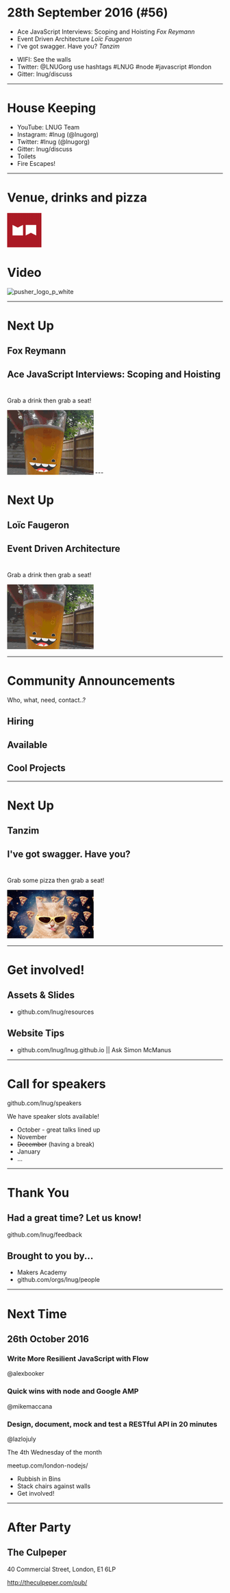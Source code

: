 
<!--
master: landing-slide
-->

<object id="logo" type="image/svg+xml" data="images/lnug-logo.svg"></object>

# 28th September 2016 (#56)

<ul class="speakers">
  <li class="speaker-card">Ace JavaScript Interviews: Scoping and Hoisting
<em>Fox Reymann</em></li>

  <li class="speaker-card">Event Driven Architecture
<em>Loïc Faugeron</em></li>

  <li class="speaker-card">I've got swagger. Have you?
<em>Tanzim</em></li>

</ul>

<ul class="information">
  <li class="information-item">WIFI: See the walls</li>
  <li class="information-item">Twitter: @LNUGorg use hashtags #LNUG #node #javascript #london</li>
  <li class="information-item">Gitter: lnug/discuss</li>
</ul>

---


<!--
master: bullet-caption-slide
-->

# House Keeping

* YouTube: LNUG Team
* Instagram: #lnug (@lnugorg)
* Twitter: #lnug (@lnugorg)
* Gitter: lnug/discuss
* Toilets
* Fire Escapes!

---

<!--
master: basic-slide
-->
# Venue, drinks and pizza
<img src="images/makers_logo.png" height="80" alt="makers_logo" />



# Video
<img src="images/pusher_logo_white.png" height="80" alt="pusher_logo_p_white" />

---
<!--
master: basic-slide
-->

# Next Up
## Fox Reymann
## Ace JavaScript Interviews: Scoping and Hoisting

<p style="margin-top:40px">Grab a drink then grab a seat!</p>

<img src="images/beer.gif" width="40%"/>
---
<!--
master: basic-slide
-->

# Next Up
## Loïc Faugeron
## Event Driven Architecture

<p style="margin-top:40px">Grab a drink then grab a seat!</p>

<img src="images/beer.gif" width="40%"/>

---
<!--
master: bullet-caption-slide
-->

# Community Announcements
Who, what, need, contact..?

## Hiring

## Available

## Cool Projects

---
<!--
master: basic-slide
-->

# Next Up
## Tanzim
## I've got swagger. Have you?

<p style="margin-top:40px">Grab some pizza then grab a seat!</p>

<img src="images/pizza_cat.gif" width="40%"/>

---
<!--
master: bullet-caption-slide
-->

# Get involved!

## Assets & Slides
* github.com/lnug/resources

## Website Tips
* github.com/lnug/lnug.github.io || Ask Simon McManus

---
<!--
master: bullet-caption-slide
-->

# Call for speakers
github.com/lnug/speakers

We have speaker slots available!

* October - great talks lined up
* November
* ~~December~~ (having a break)
* January
* ... 

---
<!--
master: bullet-caption-slide
-->

# Thank You

## Had a great time? Let us know!
github.com/lnug/feedback

## Brought to you by...
* Makers Academy
* github.com/orgs/lnug/people

---
<!--
master: bullet-caption-slide
-->

# Next Time
## 26th October 2016

### Write More Resilient JavaScript with Flow 
@alexbooker

### Quick wins with node and Google AMP
@mikemaccana

### Design, document, mock and test a RESTful API in 20 minutes
@lazlojuly

The 4th Wednesday of the month

meetup.com/london-nodejs/

* Rubbish in Bins
* Stack chairs against walls
* Get involved!

---
<!--
master: bullet-caption-slide
-->

# After Party

## The Culpeper

40 Commercial Street,
London,
E1 6LP

http://theculpeper.com/pub/
